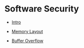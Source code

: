 # Software Security


  - [Intro](./intro.md)

  - [Memory Layout](./memory_layout.md)

  - [Buffer Overflow](./buffer_overflow.md)